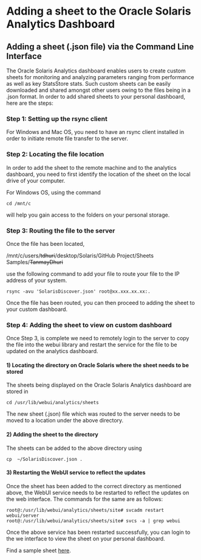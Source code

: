 # Adding a sheet to the Oracle Solaris Analytics Dashboard 

## Adding a sheet (.json file) via the Command Line Interface

The Oracle Solaris Analytics dashboard enables users to create custom sheets for monitoring and analyzing parameters ranging from performance as well as key StatsStore stats. Such custom sheets can be easily downloaded and shared amongst other users owing to the files being in a .json format. In order to add shared sheets to your personal dashboard, here are the steps:

### Step 1: Setting up the rsync client

For Windows and Mac OS, you need to have an rsync client installed in order to initiate remote file transfer to the server.

### Step 2: Locating the file location

In order to add the sheet to the remote machine and to the analytics dashboard, you need to first identify the location of the sheet on the local drive of your computer.

For Windows OS, using the command 

```
cd /mnt/c
```

will help you gain access to the folders on your personal storage.



### Step 3: Routing the file to the server

Once the file has been located,

/mnt/c/users/~~tdhuri~~/desktop/Solaris/GitHub Project/Sheets Samples/~~TanmayDhuri~~

use the following command to add your file to route your file to the IP address of your system.

```
rsync -avu 'SolarisDiscover.json' root@xx.xxx.xx.xx:.
```

Once the file has been routed, you can then proceed to adding the sheet to your custom dashboard.



### Step 4: Adding the sheet to view on custom dashboard

Once Step 3, is complete we need to remotely login to the server to copy the file into the webui library and restart the service for the file to be updated on the analytics dashboard.

#### 1) Locating the directory on Oracle Solaris where the sheet needs to be stored

The sheets being displayed on the Oracle Solaris Analytics dashboard are stored in 

```
cd /usr/lib/webui/analytics/sheets 
```

The new sheet (.json) file which was routed to the server needs to be moved to a location under the above directory.

#### 2) Adding the sheet to the directory

The sheets can be added to the above directory using

```
cp  ~/SolarisDiscover.json .
```

#### 3) Restarting the WebUI service to reflect the updates

Once the sheet has been added to the correct directory as mentioned above, the WebUI service needs to be restarted to reflect the updates on the web interface. The commands for the same are as follows:

```
root@:/usr/lib/webui/analytics/sheets/site# svcadm restart webui/server
root@:/usr/lib/webui/analytics/sheets/site# svcs -a | grep webui

```

Once the above service has been restarted successfully, you can login to the we interface to view the sheet on your personal dashboard.

Find a sample sheet [here](https://alm.oraclecorp.com/sandbox/#projects/oraclesolaris-contrib/scm/solarisdiscover.git/blob/StatsStore/Sharing%20sheets/solaris-contrib.json?revision=master).